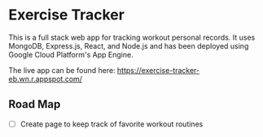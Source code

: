 # Exercise Tracker

This is a full stack web app for tracking workout personal records. It uses MongoDB, Express.js, React, and Node.js and has been deployed using Google Cloud Platform's App Engine. 

The live app can be found here: https://exercise-tracker-eb.wn.r.appspot.com/

## Road Map
- [ ] Create page to keep track of favorite workout routines

